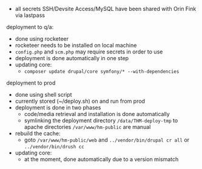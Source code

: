 - all secrets SSH/Devsite Access/MySQL have been shared with Orin Fink via lastpass

deployment to q/a:

- done using rocketeer
- rocketeer needs to be installed on local machine
- `config.php` and `scm.php` may require secrets in order to use
- deployment is done automatically in one step
- updating core:
  - `composer update drupal/core symfony/* --with-dependencies`

deployment to prod

- done using shell script
- currently stored (~/deploy.sh) on and run from prod
- deployment is done in two phases
  - code/media retrieval and installation is done automatically
  - symlinking the deployment directory `/data/THM-deploy-tmp` to apache directories `/var/www/hm-public` are manual
- rebuild the cache:
  - goto `/var/www/hm-public/web` and `../vendor/bin/drupal cr all` or `../vendor/bin/drush cc`
- updating core:
  - at the moment, done automatically due to a version mismatch
